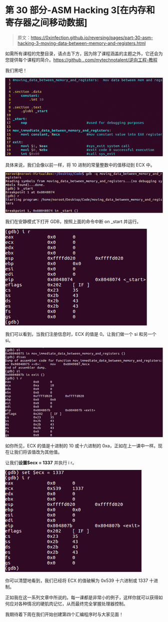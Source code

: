 # 第 30 部分-ASM Hacking 3[在内存和寄存器之间移动数据]

> 原文：<https://0xinfection.github.io/reversing/pages/part-30-asm-hacking-3-moving-data-between-memory-and-registers.html>

如需所有课程的完整目录，请点击下方，因为除了课程涵盖的主题之外，它还会为您提供每个课程的简介。[https://github . com/mytechnotalent/逆向工程-教程](https://github.com/mytechnotalent/Reverse-Engineering-Tutorial)

我们黑吧！

![](img/e1afba9801609dab396d26ca2ff41dc0.png)

具体来说，我们会像以前一样，将 10 进制的常量整数中的值移动到 ECX 中。

![](img/cd31153bbb948b7b7a10398e4b735f50.png)

我们在安静模式下打开 GDB，按照上面的命令中断 on _start 并运行。

![](img/1e1f31325e2b4c799d47eb9622d18c52.png)

我们可以看到，当我们注册信息时，ECX 的值是 0。让我们做一个 si 和另一个 si。

![](img/28f4b1e7fcf8679f29387562409822ea.png)

如你所见，ECX 的值是十进制的 10 或十六进制的 0xa，正如在上一课中一样。现在让我们将该值改为其他值。

让我们**设置$ecx = 1337** 并执行 i r。

![](img/d86fbc83fd1ed3fd5b724994142718ec.png)

你可以清楚地看到，我们已经将 ECX 的值破解为 0x539 十六进制或 1337 十进制。

正如我在这一系列文章中所说的。每一课都是非常小的例子，这样你就可以获得如何应对各种情况的硬肌肉记忆，从而最终完全掌握处理器控制。

我期待着下周在我们开始创建第四个汇编程序时与大家见面！